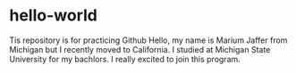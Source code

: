 # hello-world
Tis repository is for practicing Github
Hello, my name is Marium Jaffer from Michigan but I recently moved to California. I studied at Michigan State University for my bachlors. I really excited to join this program. 

